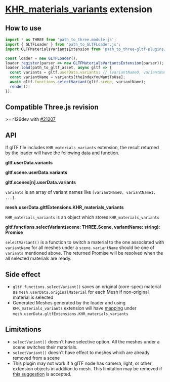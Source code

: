 # [KHR_materials_variants](https://github.com/KhronosGroup/glTF/tree/master/extensions/2.0/Khronos/KHR_materials_variants) extension

## How to use

```javascript
import * as THREE from 'path_to_three.module.js';
import { GLTFLoader } from 'path_to_GLTFLoader.js';
import GLTFMaterialsVariantsExtension from 'path_to_three-gltf-plugins/loaders/KHR_materials_variants/plugin.js';

const loader = new GLTFLoader();
loader.register(parser => new GLTFMaterialsVariantsExtension(parser));
loader.load(path_to_gltf_asset, async gltf => {
  const variants = gltf.userData.variants; // [variantName0, variantName1, ...]
  const variantName = variants[theIndexYouWantToUse];
  await gltf.functions.selectVariant(gltf.scene, variantName);
  render();
});
```

## Compatible Three.js revision

&gt;= r126dev with [#21207](https://github.com/mrdoob/three.js/pull/21207)

## API

If glTF file includes `KHR_materials_variants` extension, the result returned by the loader will have the following data and function.

**gltf.userData.variants**

**gltf.scene.userData.variants**

**gltf.scenes[n].userData.variants**

`variants` is an array of variant names like `[variantName0, variantName1, ...]`.

**mesh.userData.gltfExtensions.KHR_materials_variants**

`KHR_materials_variants` is an object which stores `KHR_materials_variants` 

**gltf.functions.selectVariant(scene: THREE.Scene, variantName: string): Promise**

`selectVariant()` is a function to switch a material to the one associated with `variantName` for all meshes under a `scene`. `variantName` should be one of `variants` mentioned above. The returned Promise will be resolved when the all selected materials are ready.

## Side effect

* `gltf.functions.selectVariant()` saves an original (core-spec) material as `mesh.userData.originalMaterial` for each Mesh if non-original material is selected
* Generated Meshes generated by the loader and using `KHR_materials_variants` extension will have [mapping]( https://github.com/KhronosGroup/glTF/tree/master/extensions/2.0/Khronos/KHR_materials_variants#mappings) under `mesh.userData.gltfExtensions.KHR_materials_variants`

## Limitations

* `selectVariant()` doesn't have selective option. All the meshes under a scene switches their materials.
* `selectVariant()` doesn't have effect to meshes which are already removed from a scene
* This plugin may not work if a glTF node has camera, light, or other extension objects in addition to mesh. This limitation may be removed if [this suggestion](https://github.com/mrdoob/three.js/pull/19359#issuecomment-774487100) is accepted.
